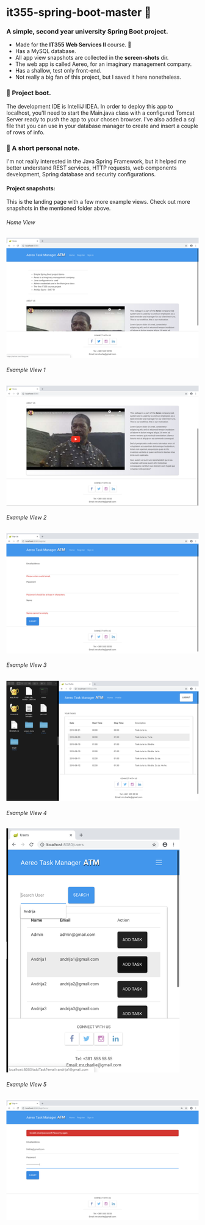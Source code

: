 # it355-spring-boot-master 🚦
<h3>A simple, second year university Spring Boot project.</h3>
<ul>
  <li>Made for the <b>IT355 Web Services II</b> course. 🍏</li>
  <li>Has a MySQL database.</li>
  <li>All app view snapshots are collected in the <b>screen-shots</b> dir.</li>
  <li>The web app is called Aereo, for an imaginary management company.</li>
  <li>Has a shallow, test only front-end.</li>
  <li>Not really a big fan of this project, but I saved it here nonetheless.</li>
</ul>
<h3>🚩 Project boot.</h3>
<p>The development IDE is IntelliJ IDEA. In order to deploy this app to localhost,
you'll need to start the Main.java class with a configured Tomcat Server ready to push the app to your
chosen browser. I've also added a sql file that you can use in your database manager to create and 
insert a couple of rows of info.</p>
<h3>🚩 A short personal note.</h3>
<p>I'm not really interested in the Java Spring Framework, but it helped me better understand REST services,
HTTP requests, web components development, Spring database and security configurations.</p>

#### Project snapshots:
<p>This is the landing page with a few more example views. Check out more snapshots in the mentioned folder above.</p>
<h6>Home View</h6>
<img src="screen-shots/landing-page.png" alt="Landing Page">
<h6>Example View 1</h6>
<img src="screen-shots/example-view-1.png" alt="Example View 1">
<h6>Example View 2</h6>
<img src="screen-shots/example-view-2.png" alt="Example View 2">
<h6>Example View 3</h6>
<img src="screen-shots/example-view-3.png" alt="Example View 3">
<h6>Example View 4</h6>
<img src="screen-shots/example-view-4.png" height="640" alt="Example View 4">
<h6>Example View 5</h6>
<img src="screen-shots/example-view-5.png" alt="Example View 5">
